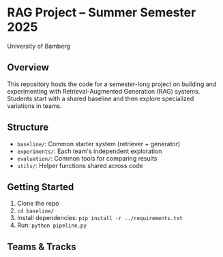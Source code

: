 # RAG Project – Summer Semester 2025
University of Bamberg

## Overview
This repository hosts the code for a semester-long project on building and experimenting with Retrieval-Augmented Generation (RAG) systems. Students start with a shared baseline and then explore specialized variations in teams.

## Structure
- `baseline/`: Common starter system (retriever + generator)
- `experiments/`: Each team's independent exploration
- `evaluation/`: Common tools for comparing results
- `utils/`: Helper functions shared across code

## Getting Started
1. Clone the repo
2. `cd baseline/`
3. Install dependencies: `pip install -r ../requirements.txt`
4. Run: `python pipeline.py`

## Teams & Tracks
